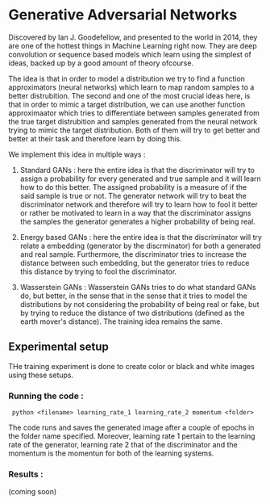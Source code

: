 # Generative Adversarial Networks

Discovered by Ian J. Goodefellow, and presented to the world in 2014, they are one of the hottest things in Machine Learning right now. They are deep convolution or sequence based models which learn using the simplest of ideas, backed up by a good amount of theory ofcourse. 

The idea is that in order to model a distribution we try to find a function approximators (neural networks) which learn to map random samples to a better distrubition. The second and one of the most crucial ideas here, is that in order to mimic a target distribution, we can use another function approximaator which tries to differentiate between samples generated from the true target distrubition and samples generated from the neural network trying to mimic the target distribution. Both of them will try to get better and better at their task and therefore learn by doing this. 

We implement this idea in multiple ways : 

1. Standard GANs : here the entire idea is that the discriminator will try to assign a probability for every generated and true sample and it will learn how to do this better. The assigned probability is a measure of if the said sample is true or not. The generator network will try to beat the discriminator network and therefore will try to learn how to fool it better or rather be motivated to learn in a way that the discriminator assigns the samples the generator generates a higher probability of being real. 

2. Energy based GANs : here the entire idea is that the discriminator will try relate a embedding (generator by the discrminator) for both a generated and real sample. Furthermore, the discriminator tries to increase the distance between such embedding, but the generator tries to reduce this distance by trying to fool the discriminator. 

3. Wasserstein GANs : Wasserstein GANs tries to do what standard GANs do, but better, in the sense that in the sense that it tries to model the distributions by not considering the probability of being real or fake, but by trying to reduce the distance of two distributions (defined as the earth mover's distance). The training idea remains the same. 

## Experimental setup 
THe training experiment is done to create color or black and white images using these setups. 

### Running the code :
``` python <filename> learning_rate_1 learning_rate_2 momentum <folder>```

The code runs and saves the generated image after a couple of epochs in the folder name specified. Moreover, learning rate 1 pertain to the learning rate of the generator, learning rate 2 that of the discriminator and the momentum is the momentun for both of the learning systems. 

### Results : 
(coming soon)